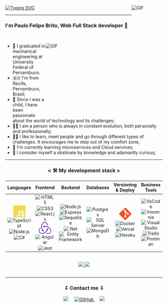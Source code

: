 <div>
  <div> 
    <picture>
      <source media="(prefers-color-scheme: dark)" srcset="https://media.giphy.com/media/WRddbNQSdgfszBn0x9/giphy.gif">
      <source media="(prefers-color-scheme: light)" srcset="https://media.giphy.com/media/WRddbNQSdgfszBn0x9/giphy.gif">
      <img align="right" alt="GIF" src=""  width="100" height="120"/>
    </picture>  
  </div>
  <div>
    <a href="https://git.io/typing-svg"><img src="https://readme-typing-svg.demolab.com?font=Fira+Code&size=30&pause=1000&vCenter=true&width=425&height=35&lines=%3C+Hello%2C+World!+%2F%3E" alt="Typing SVG" /></a>
    <hr>
    <h3>I'm Paulo Felipe Brito, Web Full Stack developer 👋</h3>
  </div>
</div>

<br>

<div> 
  <picture>
    <source media="(prefers-color-scheme: dark)" srcset="https://media4.giphy.com/media/l2QEdoFAgf1zmhEK4/giphy.gif?cid=790b7611ce58ba008e06848884fe6d730a51d75379bdea2f&rid=giphy.gif&ct=g">
    <source media="(prefers-color-scheme: light)" srcset="https://media4.giphy.com/media/l2QEdoFAgf1zmhEK4/giphy.gif?cid=790b7611ce58ba008e06848884fe6d730a51d75379bdea2f&rid=giphy.gif&ct=g">
    <img align="right" alt="GIF" src=""  width="375px" height="230"/>
  </picture>  
  <div>
    <ul>
      <li>📘 I graduated in mechanical engineering at University Federal of Pernambuco.
      <li>🇧🇷 I'm from Recife, Pernambuco, Brasil;</li>
      <li>🎲 Since I was a child, I have been passionate about the world of technology and its challenges;</li>
      <li>👩🏻 I am a person who is always in constant evolution, both personally and professionally;</li>
      <li>👨‍💻 I like to learn, meet people and go through different types of challenges. It encourages me to step out of my comfort zone;</li>
      <li>🌱 I'm currently learning microservices and Cloud services;</li>
      <li>💼 I consider myself a obstinate by knowledge and adamantly curious;</li>
    <ul>
  </div>
</div>

 <hr>
  <div align="center">
    <h3> < 🛠️ My development stack > </h3>
    
|   Languages  |    Frontend    |    Backend    |  Databases   |  Versioning & Deploy  |    Business Tools    |
|    :---:     |     :---:      |     :---:     |    :---:     |        :---:          |         :---:        |
| <img align="center" title="JavaScript" alt="JavaScript" height="40" width="40" src="https://raw.githubusercontent.com/devicons/devicon/master/icons/javascript/javascript-plain.svg"> <img align="center" title="TypeScript" alt="TypeScript" height="40" width="40" src="https://cdn.worldvectorlogo.com/logos/typescript-2.svg">  <img align="center" title="Node.js" alt="Node.js" height="40" width="60" src="https://upload.wikimedia.org/wikipedia/commons/thumb/d/d9/Node.js_logo.svg/2560px-Node.js_logo.svg.png"> <img align="center" alt="C#" title="C#" height="40" width="40" src="https://upload.wikimedia.org/wikipedia/commons/thumb/b/bd/Logo_C_sharp.svg/256px-Logo_C_sharp.svg.png?20221121173824">| <img align="center" title="HTML5" alt="HTML5" height="40" width="40" src="https://camo.githubusercontent.com/89a4f052af35af3ae91139b0da6496483e00d4fb645589fc4d26cf95b42f8454/68747470733a2f2f63646e2e6a7364656c6976722e6e65742f67682f64657669636f6e732f64657669636f6e2f69636f6e732f68746d6c352f68746d6c352d706c61696e2d776f72646d61726b2e737667"><img align="center" title="CSS3" alt="CSS3" height="40" width="40" src="https://camo.githubusercontent.com/b3ce9472d369cacc72c37b7be98298b051836c138eada89587178fbd41939043/68747470733a2f2f63646e2e6a7364656c6976722e6e65742f67682f64657669636f6e732f64657669636f6e2f69636f6e732f637373332f637373332d706c61696e2d776f72646d61726b2e737667"> <img align="center" title="React.js" alt="React.js" height="40" width="40" src="https://camo.githubusercontent.com/e84431cfbd9f7c44b1c20da1dde8ad407cbc31174844a428074d1e3b43faab8b/68747470733a2f2f63646e2e6a7364656c6976722e6e65742f67682f64657669636f6e732f64657669636f6e2f69636f6e732f72656163742f72656163742d6f726967696e616c2d776f72646d61726b2e737667"> <img align="center" alt="Redux" title="Redux" height="40" width="40" src="https://raw.githubusercontent.com/devicons/devicon/master/icons/redux/redux-original.svg"> <img align="center" title="Angular" alt="Angular" height="40" width="40" src="https://upload.wikimedia.org/wikipedia/commons/thumb/c/cf/Angular_full_color_logo.svg/640px-Angular_full_color_logo.svg.png"> <img align="center" title="Jest" alt="Jest" height="40" width="40" src="https://camo.githubusercontent.com/fd37a0ed465d6e14411705324a0d21739377f54ab6d0ae146c68fca8777e16c7/68747470733a2f2f63646e2e6a7364656c6976722e6e65742f67682f64657669636f6e732f64657669636f6e2f69636f6e732f6a6573742f6a6573742d706c61696e2e737667">    | <img align="center" title="Node.js" alt="Node.js" height="40" width="40" src="https://camo.githubusercontent.com/900baefb89e187c8b32cdbb3b440d1502fe8f30a1a335cc5dc5868af0142f8b1/68747470733a2f2f63646e2e6a7364656c6976722e6e65742f67682f64657669636f6e732f64657669636f6e2f69636f6e732f6e6f64656a732f6e6f64656a732d6f726967696e616c2e737667"> <img align="center" title="Express" alt="Express" height="40" width="40" src="https://camo.githubusercontent.com/40756575fc2fd74b1883ea0cc5c2a49aa7048ab58286f43a121109d69a9ea160/68747470733a2f2f63646e2e6a7364656c6976722e6e65742f67682f64657669636f6e732f64657669636f6e2f69636f6e732f657870726573732f657870726573732d6f726967696e616c2e737667"> <img align="center" title="Sequelize" alt="Sequelize" height="40" width="40" src="https://camo.githubusercontent.com/a2ef2bb116ae565bb254cbb11194dae357eb7582a8babeab337bd3932687d63d/68747470733a2f2f63646e2e6a7364656c6976722e6e65742f67682f64657669636f6e732f64657669636f6e2f69636f6e732f73657175656c697a652f73657175656c697a652d6f726967696e616c2e737667"> <img align="center" title=".Net" alt=".Net" height="40" width="40" src="https://upload.wikimedia.org/wikipedia/commons/thumb/e/ee/.NET_Core_Logo.svg/2048px-.NET_Core_Logo.svg.png"> <img align="center" title="Entity Framework" alt="Entity Framework" height="50" width="50" src="https://images.tute.io/media/topics/icons/entity-framework.png">   | <img align="center" title="POSTGRES" alt="Postgres" height="40" width="40" src="https://encrypted-tbn0.gstatic.com/images?q=tbn:ANd9GcTD8uy6VGhQeZV5GNbYsUHP6Jgxu_F6FgwkIg&usqp=CAU"><img align="center" title="SQL Server" alt="SQL Server" height="40" width="50" src="https://www.svgrepo.com/show/303229/microsoft-sql-server-logo.svg"> <img align="center" title="MongoDB" alt="MongoDb" height="40" width="50" src="https://camo.githubusercontent.com/7c2f6c198780a56de18afde538d2856e4e197ef4df3aa77c6dd1799b01289959/68747470733a2f2f63646e2e6a7364656c6976722e6e65742f67682f64657669636f6e732f64657669636f6e2f69636f6e732f6d6f6e676f64622f6d6f6e676f64622d706c61696e2d776f72646d61726b2e737667">|<img align="center" alt="GIT" title="GIT" height="40" width="40" src="https://raw.githubusercontent.com/devicons/devicon/master/icons/git/git-original.svg"> <img align="center" title="Docker" alt="Docker" height="40" width="40" src="https://camo.githubusercontent.com/240d9f9177236e5fd117a33e31e5b77b5fece5f03410fe10f5c7835937fb3506/68747470733a2f2f63646e2e6a7364656c6976722e6e65742f67682f64657669636f6e732f64657669636f6e2f69636f6e732f646f636b65722f646f636b65722d706c61696e2d776f72646d61726b2e737667">   <img align="center" alt="Vercel" title="Vercel" height="60" width="60" src="https://image.pitchbook.com/hG77CP8UhJjUMH6f59hnUSo3p2V1608196200048_200x200"> <img align="center" title="Heroku" alt="Heroku" height="40" width="40" src="https://www.coddletech.com/sites/default/files/heroku-logo.png">|<img align="center" title="VSCode" alt="VsCode" height="40" width="40" src="https://upload.wikimedia.org/wikipedia/commons/thumb/9/9a/Visual_Studio_Code_1.35_icon.svg/480px-Visual_Studio_Code_1.35_icon.svg.png"> <img align="center" title="Insomnia" alt="Insomnia" height="40" width="40" src="https://seeklogo.com/images/I/insomnia-logo-A35E09EB19-seeklogo.com.png"> <img align="center" alt="Visual Studio" title="Visual Studio" height="40" width="40" src="https://upload.wikimedia.org/wikipedia/commons/thumb/2/2c/Visual_Studio_Icon_2022.svg/2048px-Visual_Studio_Icon_2022.svg.png"><img align="center" title="Trello" alt="Trello" width="70" src="https://logosmarcas.net/wp-content/uploads/2021/03/Trello-Logo.png"><img align="center" title="Postman" alt="Postman" width="40" src="https://seeklogo.com/images/P/postman-logo-F43375A2EB-seeklogo.com.png">|
  </div>
 
<br>
 

<div>
  <div align="center">
    <a href="https://github.com/paulofelipebrito">
      <img height="160em" src="https://github-readme-stats-git-masterrstaa-rickstaa.vercel.app/api?username=paulofelipebrito&show_icons=true&theme=dracula&include_all_commits=true&count_private=true&icon_color=36bcf7&title_color=36bcf7&bg_color=1A1D21"/>
    <img height="160em" src="https://github-readme-stats-git-masterrstaa-rickstaa.vercel.app/api/top-langs/?username=paulofelipebrito&show_icons=true&theme=dracula&title_color=36bcf7&bg_color=1A1D21&layout=compact&langs_count=7"/>
    </a>
  </div>
</div>
    
<br>
<hr>
<div align="center">
  <h3> ⇩ Contact me ⇩ </h3><a style="margin-right: 15px;" href="https://www.linkedin.com/in/paulofelipebrito/" target="_blank"><img src="https://img.shields.io/badge/-LinkedIn-%230077B5?style=for-the-badge&logo=linkedin&logoColor=white" target="_blank"></a>
  <a style="margin-right: 15px;" href="https://github.com/paulofelipebrito" target="_blank">
    <img alt="GitHub" src="https://img.shields.io/badge/GitHub-100000?style=for-the-badge&logo=github&logoColor=white&?logoWidth=50" />
  </a>
  <a href="mailto:paulofelipebrito@gmail.com"><img src="https://img.shields.io/badge/Gmail-D14836?style=for-the-badge&logo=gmail&logoColor=white" target="_blank"></a>
</div>
